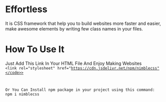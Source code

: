 # Effortless
It is CSS framework that help you to build websites more faster and easier, make awesome elements by writing few class names in your files.

# How To Use It
Just Add This Link In Your HTML File And Enjoy Making Websites<br>
<code><link rel="stylesheet" href="https://cdn.jsdelivr.net/npm/nimblecss"</code>>

Or You Can Install npm package in your project using this command:
  npm i nimblecss
